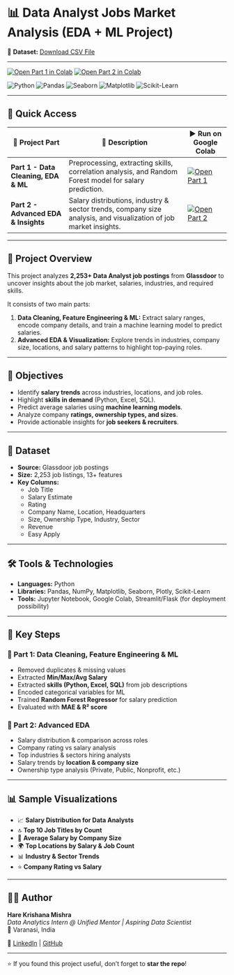 # 📊 Data Analyst Jobs Market Analysis (EDA + ML Project)

📂 **Dataset:** [Download CSV File](https://drive.google.com/file/d/1xcN4sfWGOCuPJsB3Ic4TgtNv03zVIbRv/view?usp=sharing)  

---

[![Open Part 1 in Colab](https://colab.research.google.com/assets/colab-badge.svg)](https://colab.research.google.com/drive/124Tw9sg7PXFvYTHykcmeY4OB7JJh7t7U?usp=sharing)
[![Open Part 2 in Colab](https://colab.research.google.com/assets/colab-badge.svg)](https://colab.research.google.com/drive/11AA7HDvVja_8eyZo8oB2P788E5sXhWRu?usp=sharing)

![Python](https://img.shields.io/badge/Python-3.9-blue?logo=python)
![Pandas](https://img.shields.io/badge/Pandas-Data_Analysis-yellow?logo=pandas)
![Seaborn](https://img.shields.io/badge/Seaborn-Visualization-orange?logo=python)
![Matplotlib](https://img.shields.io/badge/Matplotlib-Charts-green?logo=python)
![Scikit-Learn](https://img.shields.io/badge/ScikitLearn-ML-red?logo=scikit-learn)

---

## 🔗 Quick Access
| 📂 Project Part | 🚀 Description | ▶️ Run on Google Colab |
|-----------------|----------------|-------------------------|
| **Part 1 - Data Cleaning, EDA & ML** | Preprocessing, extracting skills, correlation analysis, and Random Forest model for salary prediction. | [![Open Part 1](https://colab.research.google.com/assets/colab-badge.svg)](https://colab.research.google.com/drive/124Tw9sg7PXFvYTHykcmeY4OB7JJh7t7U?usp=sharing) |
| **Part 2 - Advanced EDA & Insights** | Salary distributions, industry & sector trends, company size analysis, and visualization of job market insights. | [![Open Part 2](https://colab.research.google.com/assets/colab-badge.svg)](https://colab.research.google.com/drive/11AA7HDvVja_8eyZo8oB2P788E5sXhWRu?usp=sharing) |

---

## 🌟 Project Overview
This project analyzes **2,253+ Data Analyst job postings** from **Glassdoor** to uncover insights about the job market, salaries, industries, and required skills.  

It consists of two main parts:  
1. **Data Cleaning, Feature Engineering & ML:** Extract salary ranges, encode company details, and train a machine learning model to predict salaries.  
2. **Advanced EDA & Visualization:** Explore trends in industries, company size, locations, and salary patterns to highlight top-paying roles.  

---

## 🎯 Objectives
- Identify **salary trends** across industries, locations, and job roles.  
- Highlight **skills in demand** (Python, Excel, SQL).  
- Predict average salaries using **machine learning models**.  
- Analyze company **ratings, ownership types, and sizes**.  
- Provide actionable insights for **job seekers & recruiters**.  

---

## 📂 Dataset
- **Source:** Glassdoor job postings  
- **Size:** 2,253 job listings, 13+ features  
- **Key Columns:**  
  - Job Title  
  - Salary Estimate  
  - Rating  
  - Company Name, Location, Headquarters  
  - Size, Ownership Type, Industry, Sector  
  - Revenue  
  - Easy Apply  

---

## 🛠️ Tools & Technologies
- **Languages:** Python  
- **Libraries:** Pandas, NumPy, Matplotlib, Seaborn, Plotly, Scikit-Learn  
- **Tools:** Jupyter Notebook, Google Colab, Streamlit/Flask (for deployment possibility)  

---

## 🔑 Key Steps
### 📍 Part 1: Data Cleaning, Feature Engineering & ML
- Removed duplicates & missing values  
- Extracted **Min/Max/Avg Salary**  
- Extracted **skills (Python, Excel, SQL)** from job descriptions  
- Encoded categorical variables for ML  
- Trained **Random Forest Regressor** for salary prediction  
- Evaluated with **MAE & R² score**  

### 📍 Part 2: Advanced EDA
- Salary distribution & comparison across roles  
- Company rating vs salary analysis  
- Top industries & sectors hiring analysts  
- Salary trends by **location & company size**  
- Ownership type analysis (Private, Public, Nonprofit, etc.)  

---

## 📊 Sample Visualizations
- 📈 **Salary Distribution for Data Analysts**  
- 🔝 **Top 10 Job Titles by Count**  
- 🏢 **Average Salary by Company Size**  
- 🌍 **Top Locations by Salary & Job Count**  
- 📊 **Industry & Sector Trends**  
- ⭐ **Company Rating vs Salary**  

---

## 👨‍💻 Author  
**Hare Krishana Mishra**  
_Data Analytics Intern @ Unified Mentor | Aspiring Data Scientist_  
📍 Varanasi, India  

🔗 [LinkedIn](https://www.linkedin.com/in/hare-krishana-mishra-10683a238/) | [GitHub](https://github.com/HareKrishanaMishra787)  

---

⭐ If you found this project useful, don’t forget to **star the repo**!
